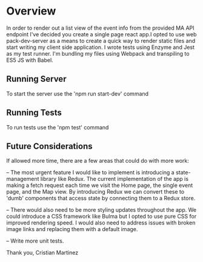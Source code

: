 # Overview
In order to render out a list view of the event info from the provided MA API endpoint I've decided you create a single page react app.I opted to use webpack-dev-server as a means to create a quick way to render static files and start writing my client side application. I wrote tests using Enzyme and Jest as my test runner. I'm bundling my files using Webpack and transpiling to ES5 JS with Babel.

## Running Server
To start the server use the 'npm run start-dev' command

## Running Tests
To run tests use the 'npm test' command

## Future Considerations
If allowed more time, there are a few areas that could do with more work:

– The most urgent feature I would like to implement is introducing a state-management library like Redux. The current implementation of the app is making a fetch request each time we visit the Home page, the single event page, and the Map view. By introducing Redux we can convert these to 'dumb' components that access state by connecting them to a Redux store.

– There would also need to be more styling updates throughout the app. We could introduce a CSS framework like Bulma but I opted to use pure CSS for improved rendering speed. I would also need to address issues with broken image links and replacing them with a default image. 

– Write more unit tests.



Thank you,
Cristian Martinez
